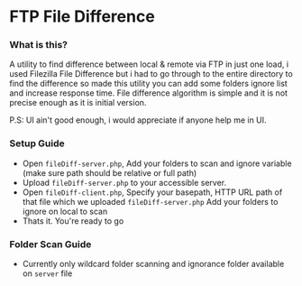 # FTP File Difference #

### What is this? ###

A utility to find difference between local & remote via FTP in just one load, i used Filezilla File Difference but i had to go through to the entire directory to find the difference so made this utility you can add some folders ignore list and increase response time. File difference algorithm is simple and it is not precise enough as it is initial version.

P.S: UI ain't good enough, i would appreciate if anyone help me in UI.

### Setup Guide ###

* Open `fileDiff-server.php`, Add your folders to scan and ignore variable (make sure path should be relative or full path)
* Upload `fileDiff-server.php` to your accessible server.
* Open `fileDiff-client.php`, Specify your basepath, HTTP URL path of that file which we uploaded `fileDiff-server.php` Add your folders to ignore on local to scan
* Thats it. You're ready to go

### Folder Scan Guide ###
* Currently only wildcard folder scanning and ignorance folder available on `server` file